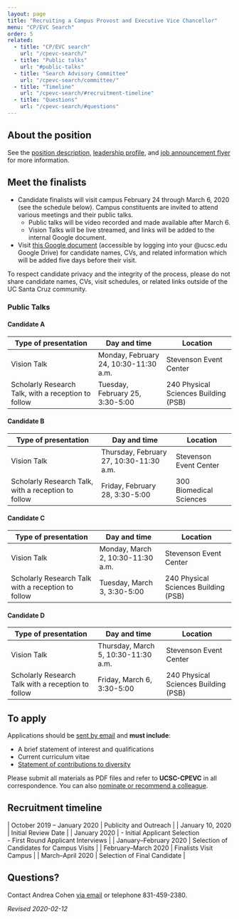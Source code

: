 ```yaml
---
layout: page
title: "Recruiting a Campus Provost and Executive Vice Chancellor"
menu: "CP/EVC Search"
order: 5
related:
  - title: "CP/EVC search"
    url: "/cpevc-search/"
  - title: "Public talks"
    url: "#public-talks"    
  - title: "Search Advisory Committee"
    url: "/cpevc-search/committee/"
  - title: "Timeline"
    url: "/cpevc-search/#recruitment-timeline"
  - title: "Questions"
    url: "/cpevc-search/#questions"    
---
```


## About the position
See the [position description](/assets/pdfs/cpevc-position-description.pdf), [leadership profile](/assets/pdfs/cpevc-leadership-profile.pdf), and [job announcement flyer](/assets/pdfs/cpevc-search-2019.pdf) for more information.


## Meet the finalists

- Candidate finalists will visit campus February 24 through March 6, 2020 (see the schedule below). Campus constituents are invited to attend various meetings and their public talks.
  - Public talks will be video recorded and made available after March 6. 
  - Vision Talks will be live streamed, and links will be added to the internal Google document. 
- Visit [this Google document](https://docs.google.com/document/d/1V36XZXIxGBnGh1oFUGoqom70HCKwLgqkkIBagCB-mOQ/edit?usp=sharing) (accessible by logging into your @ucsc.edu Google Drive) for candidate names, CVs, and related information which will be added five days before their visit.

To respect candidate privacy and the integrity of the process, please do not share candidate names, CVs, visit schedules, or related links outside of the UC Santa Cruz community. 

### Public Talks

#### Candidate A

| Type of presentation | Day and time | Location |
|---|---|---|
| Vision Talk | Monday, February 24, 10:30-11:30 a.m. | Stevenson Event Center | 
| Scholarly Research Talk, with a reception to follow | Tuesday, February 25, 3:30-5:00 | 240 Physical Sciences Building (PSB) |

#### Candidate B

| Type of presentation | Day and time | Location |
|---|---|---|
| Vision Talk | Thursday, February 27, 10:30-11:30 a.m. | Stevenson Event Center |
| Scholarly Research Talk, with a reception to follow | Friday, February 28, 3:30-5:00 | 300 Biomedical Sciences |

#### Candidate C

| Type of presentation | Day and time | Location |
|---|---|---|
| Vision Talk | Monday, March 2, 10:30-11:30 a.m. | Stevenson Event Center |
| Scholarly Research Talk with a reception to follow | Tuesday, March 3, 3:30-5:00 | 240 Physical Sciences Building (PSB) |

#### Candidate D

| Type of presentation | Day and time | Location |
|---|---|---|
| Vision Talk | Thursday, March 5, 10:30-11:30 a.m. | Stevenson Event Center |
| Scholarly Research Talk with a reception to follow | Friday, March 6, 3:30-5:00 | 240 Physical Sciences Building (PSB) |

## To apply

Applications should be [sent by email](mailto:UCSCCPEVC@kornferry.com?subject=UCSC-CPEVC) and **must include**:
- A brief statement of interest and qualifications
- Current curriculum vitae
- [Statement of contributions to diversity](/cpevc-search/diversity-statement/)

Please submit all materials as PDF files and refer to **UCSC-CPEVC** in all correspondence. You can also [nominate or recommend a colleague](mailto:UCSCCPEVC@kornferry.com?subject=UCSC-CPEVC).

## Recruitment timeline

| October 2019 – January 2020 | Publicity and Outreach |
| January 10, 2020 | Initial Review Date |
| January 2020 | - Initial Applicant Selection<br>- First Round Applicant Interviews |
| January–February 2020 | Selection of Candidates for Campus Visits |
| February–March 2020 | Finalists Visit Campus |
| March–April 2020 | Selection of Final Candidate |

## Questions?

Contact Andrea Cohen [via email](mailto:cpevc-search@ucsc.edu) or telephone 831-459-2380.

_Revised 2020-02-12_
